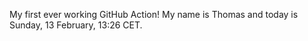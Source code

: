 My first ever working GitHub Action!
My name is Thomas and today is Sunday, 13 February, 13:26 CET. 

